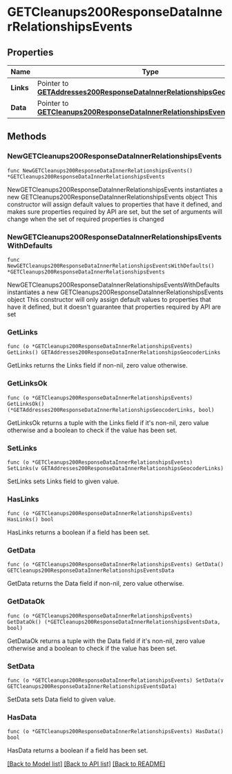 # GETCleanups200ResponseDataInnerRelationshipsEvents

## Properties

Name | Type | Description | Notes
------------ | ------------- | ------------- | -------------
**Links** | Pointer to [**GETAddresses200ResponseDataInnerRelationshipsGeocoderLinks**](GETAddresses200ResponseDataInnerRelationshipsGeocoderLinks.md) |  | [optional] 
**Data** | Pointer to [**GETCleanups200ResponseDataInnerRelationshipsEventsData**](GETCleanups200ResponseDataInnerRelationshipsEventsData.md) |  | [optional] 

## Methods

### NewGETCleanups200ResponseDataInnerRelationshipsEvents

`func NewGETCleanups200ResponseDataInnerRelationshipsEvents() *GETCleanups200ResponseDataInnerRelationshipsEvents`

NewGETCleanups200ResponseDataInnerRelationshipsEvents instantiates a new GETCleanups200ResponseDataInnerRelationshipsEvents object
This constructor will assign default values to properties that have it defined,
and makes sure properties required by API are set, but the set of arguments
will change when the set of required properties is changed

### NewGETCleanups200ResponseDataInnerRelationshipsEventsWithDefaults

`func NewGETCleanups200ResponseDataInnerRelationshipsEventsWithDefaults() *GETCleanups200ResponseDataInnerRelationshipsEvents`

NewGETCleanups200ResponseDataInnerRelationshipsEventsWithDefaults instantiates a new GETCleanups200ResponseDataInnerRelationshipsEvents object
This constructor will only assign default values to properties that have it defined,
but it doesn't guarantee that properties required by API are set

### GetLinks

`func (o *GETCleanups200ResponseDataInnerRelationshipsEvents) GetLinks() GETAddresses200ResponseDataInnerRelationshipsGeocoderLinks`

GetLinks returns the Links field if non-nil, zero value otherwise.

### GetLinksOk

`func (o *GETCleanups200ResponseDataInnerRelationshipsEvents) GetLinksOk() (*GETAddresses200ResponseDataInnerRelationshipsGeocoderLinks, bool)`

GetLinksOk returns a tuple with the Links field if it's non-nil, zero value otherwise
and a boolean to check if the value has been set.

### SetLinks

`func (o *GETCleanups200ResponseDataInnerRelationshipsEvents) SetLinks(v GETAddresses200ResponseDataInnerRelationshipsGeocoderLinks)`

SetLinks sets Links field to given value.

### HasLinks

`func (o *GETCleanups200ResponseDataInnerRelationshipsEvents) HasLinks() bool`

HasLinks returns a boolean if a field has been set.

### GetData

`func (o *GETCleanups200ResponseDataInnerRelationshipsEvents) GetData() GETCleanups200ResponseDataInnerRelationshipsEventsData`

GetData returns the Data field if non-nil, zero value otherwise.

### GetDataOk

`func (o *GETCleanups200ResponseDataInnerRelationshipsEvents) GetDataOk() (*GETCleanups200ResponseDataInnerRelationshipsEventsData, bool)`

GetDataOk returns a tuple with the Data field if it's non-nil, zero value otherwise
and a boolean to check if the value has been set.

### SetData

`func (o *GETCleanups200ResponseDataInnerRelationshipsEvents) SetData(v GETCleanups200ResponseDataInnerRelationshipsEventsData)`

SetData sets Data field to given value.

### HasData

`func (o *GETCleanups200ResponseDataInnerRelationshipsEvents) HasData() bool`

HasData returns a boolean if a field has been set.


[[Back to Model list]](../README.md#documentation-for-models) [[Back to API list]](../README.md#documentation-for-api-endpoints) [[Back to README]](../README.md)


